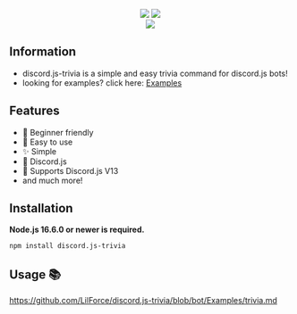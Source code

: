 
<p align="center">
   <a href="https://www.npmjs.com/package/discord.js-trivia"><img src="https://img.shields.io/npm/v/discord.js-trivia.js.svg?style=flat-square" /></a>
   <a href="https://github.com/LilForce/discord.js-trivia/blob/bot/LICENCE"><img src="https://nuggies.js.org/assets/img/license.ade17f5e.svg" /></a>
   <br>
   <a href="https://www.npmjs.com/package/mik.js"><img src="https://nodei.co/npm/discord.js-trivia.png?downloadRank=true&downloads=true&downloadRank=true&stars=true" /></a>
</p>


## Information

- discord.js-trivia is a simple and easy trivia command for discord.js bots!
- looking for examples? click here: [Examples](https://github.com/LilForce/discord.js-trivia/blob/bot/Examples)

## Features

- 🧑 Beginner friendly
- 🎉 Easy to use
- ✨ Simple
- 🔘 Discord.js
- 🤖 Supports Discord.js V13 
- and much more!

## Installation

**Node.js 16.6.0 or newer is required.**  

```sh-session
npm install discord.js-trivia
```

## Usage 📚
https://github.com/LilForce/discord.js-trivia/blob/bot/Examples/trivia.md
